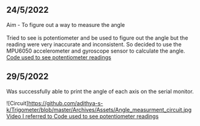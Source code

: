 ## 24/5/2022

 Aim - To figure out a way to measure the angle
 \
 \
Tried to see is potentiometer and be used to figure out the angle but the reading were very inaccurate and inconsistent.
So decided to use the MPU6050 accelerometer and gyroscope sensor to calculate the angle.
[Code used to see potentiometer readings](https://github.com/adithya-s-k/Trigometer/blob/master/Archives/Reading_potentionmeter_Value.ino)


## 29/5/2022

Was successfully able to print the angle of each axis on the serial monitor.

![Circuit]https://github.com/adithya-s-k/Trigometer/blob/master/Archives/Assets/Angle_measurment_circuit.jpg
[Video I referred to ](https://youtu.be/_m8Z6z8Ts_o)
[Code used to see potentiometer readings](https://github.com/adithya-s-k/Trigometer/blob/master/Archives/MPU6050_read_value/angle_measure_MPU6050/angle_measure_MPU6050.ino)

